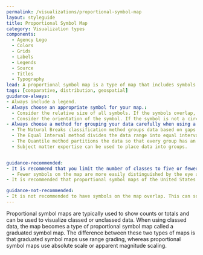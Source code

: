 ```yaml
---
permalink: /visualizations/proportional-symbol-map
layout: styleguide
title: Proportional Symbol Map
category: Visualization types
components:
  - Agency Logo
  - Colors
  - Grids
  - Labels
  - Legends
  - Source
  - Titles
  - Typography
lead: A proportional symbol map is a type of map that includes symbols that change in size based on the value they represent.
tags: [comparative, distribution, geospatial]
guidance-always:
- Always include a legend.
- Always choose an appropriate symbol for your map.:
  - Consider the relative size of all symbols. If the symbols overlap, is the map still legible?
  - Consider the orientation of the symbol. If the symbol is not a circle, ensure the symbol is oriented properly.
- Always choose a method for grouping your data carefully when using a graduated symbol map.:
  - The Natural Breaks classification method groups data based on gaps in the data.
  - The Equal Interval method divides the data range into equal intervals. This method works best when data are evently distributed. If the distribution is uneven, the predominant values will dominate the map.
  - The Quantile method partitions the data so that every group has an equal number or nearly equal number of values. This can give a choropleth map an even, aesthetically pleasing color distribution.
  - Subject matter expertise can be used to place data into groups.


guidance-recommended:
- It is recommend that you limit the number of classes to five or fewer categories.:
  - Fewer symbols on the map are more easily distinguished by the eye and will make trends in the data easier to see.
- It is recommended that proportional symbol maps of the United States use an Albers equal-area projection, including insets of Alaska, Hawaii, and Puerto Rico, if applicable.

guidance-not-recommended:
- It is not recommended to have symbols on the map overlap. This can sometimes be appropriate depending on the type of symbol and scale of the map.
---
```


<p>
  Proportional symbol maps are typically used to show counts or totals and can be used to visualize classed or unclassed data. When using classed data, the map becomes a type of proportional symbol map called a graduated symbol map. The difference between these two types of maps is that graduated symbol maps use range grading, whereas proportional symbol maps use absolute scale or apparent magnitude scaling.
</p>